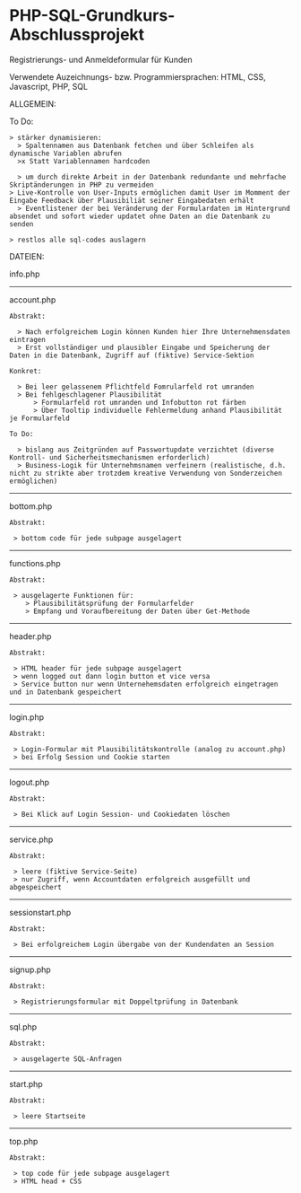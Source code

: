 # PHP-SQL-Grundkurs-Abschlussprojekt
Registrierungs- und Anmeldeformular für Kunden

Verwendete Auzeichnungs- bzw. Programmiersprachen:
HTML, CSS, Javascript, PHP, SQL


ALLGEMEIN:

  To Do:
  
    > stärker dynamisieren:
      > Spaltennamen aus Datenbank fetchen und über Schleifen als dynamische Variablen abrufen
      >x Statt Variablennamen hardcoden
      
      > um durch direkte Arbeit in der Datenbank redundante und mehrfache Skriptänderungen in PHP zu vermeiden
    > Live-Kontrolle von User-Inputs ermöglichen damit User im Momment der Eingabe Feedback über Plausibiliät seiner Eingabedaten erhält
      > Eventlistener der bei Veränderung der Formulardaten im Hintergrund absendet und sofort wieder updatet ohne Daten an die Datenbank zu senden
      
    > restlos alle sql-codes auslagern


DATEIEN:

info.php


____________________________________________________________________________________________________________________
account.php

    Abstrakt:
    
      > Nach erfolgreichem Login können Kunden hier Ihre Unternehmensdaten eintragen
      > Erst vollständiger und plausibler Eingabe und Speicherung der Daten in die Datenbank, Zugriff auf (fiktive) Service-Sektion

    Konkret:
    
      > Bei leer gelassenem Pflichtfeld Fomrularfeld rot umranden
      > Bei fehlgeschlagener Plausibilität 
          > Formularfeld rot umranden und Infobutton rot färben
          > Über Tooltip individuelle Fehlermeldung anhand Plausibilität je Formularfeld

    To Do:
    
      > bislang aus Zeitgründen auf Passwortupdate verzichtet (diverse Kontroll- und Sicherheitsmechanismen erforderlich)
      > Business-Logik für Unternehmsnamen verfeinern (realistische, d.h. nicht zu strikte aber trotzdem kreative Verwendung von Sonderzeichen ermöglichen)
      
____________________________________________________________________________________________________________________ 
bottom.php

    Abstrakt:
    
     > bottom code für jede subpage ausgelagert

____________________________________________________________________________________________________________________
functions.php

    Abstrakt:
    
     > ausgelagerte Funktionen für:
        > Plausibilitätsprüfung der Formularfelder
        > Empfang und Voraufbereitung der Daten über Get-Methode
____________________________________________________________________________________________________________________
header.php

    Abstrakt:
    
     > HTML header für jede subpage ausgelagert
     > wenn logged out dann login button et vice versa
     > Service button nur wenn Unternehemsdaten erfolgreich eingetragen und in Datenbank gespeichert
____________________________________________________________________________________________________________________
login.php

    Abstrakt:
    
     > Login-Formular mit Plausibilitätskontrolle (analog zu account.php)
     > bei Erfolg Session und Cookie starten

____________________________________________________________________________________________________________________
logout.php

    Abstrakt:
    
     > Bei Klick auf Login Session- und Cookiedaten löschen

____________________________________________________________________________________________________________________
service.php

    Abstrakt:
    
     > leere (fiktive Service-Seite)
     > nur Zugriff, wenn Accountdaten erfolgreich ausgefüllt und abgespeichert

____________________________________________________________________________________________________________________
sessionstart.php

    Abstrakt:
    
     > Bei erfolgreichem Login übergabe von der Kundendaten an Session
  
____________________________________________________________________________________________________________________
signup.php

    Abstrakt:
    
     > Registrierungsformular mit Doppeltprüfung in Datenbank

____________________________________________________________________________________________________________________
sql.php

    Abstrakt:
    
     > ausgelagerte SQL-Anfragen
____________________________________________________________________________________________________________________
start.php

    Abstrakt:
    
     > leere Startseite

____________________________________________________________________________________________________________________
top.php

    Abstrakt:
    
     > top code für jede subpage ausgelagert
     > HTML head + CSS

